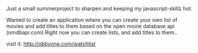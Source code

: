 Just a small summerproject to sharpen and keeping my javascript-skillz hot.

Wanted to create an application where you can create your own list of movies and add titles to them based on the open movie database api (omdbapi.com)
Right now you can create lists, and add titles to them..


visit it: http://obbyone.com/watchlist
